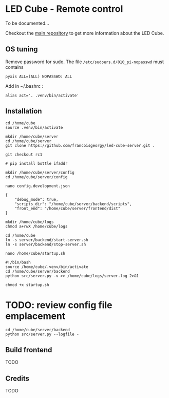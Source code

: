 LED Cube - Remote control
=========================

To be documented...

Checkout the [main repository](https://github.com/francoisgeorgy/led-cube) to get more information about the LED Cube.

## OS tuning

Remove password for sudo. The file `/etc/sudoers.d/010_pi-nopasswd` must contains 
    
    pyxis ALL=(ALL) NOPASSWD: ALL

Add in ~/.bashrc : 

    alias act='. .venv/bin/activate'

## Installation

    cd /home/cube
    source .venv/bin/activate

    mkdir /home/cube/server
    cd /home/cube/server
    git clone https://github.com/francoisgeorgy/led-cube-server.git .

    git checkout rc1
    
    # pip install bottle ifaddr    

    mkdir /home/cube/server/config
    cd /home/cube/server/config

    nano config.development.json

```
{
    "debug_mode": true,
    "scripts_dir": "/home/cube/server/backend/scripts",
    "front_end": "/home/cube/server/frontend/dist"
}
```

    mkdir /home/cube/logs
    chmod a+rwX /home/cube/logs

    cd /home/cube
    ln -s server/backend/start-server.sh
    ln -s server/backend/stop-server.sh

    nano /home/cube/startup.sh

```
#!/bin/bash
source /home/cube/.venv/bin/activate
cd /home/cube/server/backend
python src/server.py -v >> /home/cube/logs/server.log 2>&1
```
    
    chmod +x startup.sh    

# TODO: review config file emplacement


    cd /home/cube/server/backend
    python src/server.py --logfile -








## Build frontend

TODO

## Credits

TODO



